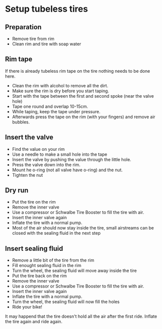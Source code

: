 # Setup tubeless tires

## Preparation

* Remove tire from rim
* Clean rim and tire with soap water

## Rim tape

If there is already tubeless rim tape on the tire nothing needs to be done here.

* Clean the rim with alcohol to remove all the dirt. 
* Make sure the rim is dry before you start taping.
* Start with the tape between the first and second spoke (near the valve hole)
* Tape one round and overlap 10-15cm.
* While taping, keep the tape under pressure.
* Afterwards press the tape on the rim (with your fingers) and remove air bubbles.

## Insert the valve

* Find the value on your rim
* Use a needle to make a small hole into the tape
* Insert the valve by pushing the value through the little hole.
* Press the valve down into the rim.
* Mount he o-ring (not all valve have o-ring) and the nut.
* Tighten the nut

## Dry run

* Put the tire on the rim
* Remove the inner valve
* Use a compressor or Schwalbe Tire Booster to fill the tire with air.
* Insert the inner valve again
* Inflate the tire with a normal pump.
* Most of the air should now stay inside the tire, small airstreams can be closed with the sealing fluid in the next step

## Insert sealing fluid

* Remove a little bit of the tire from the rim
* Fill enought sealing fluid in the rim
* Turn the wheel, the sealing fluid will move away inside the tire
* Put the tire back on the rim
* Remove the inner valve
* Use a compressor or Schwalbe Tire Booster to fill the tire with air.
* Insert the inner valve again
* Inflate the tire with a normal pump.
* Turn the wheel, the sealing fluid will now fill the holes
* Ride your bike!

It may happend that the tire doesn't hold all the air after the first ride. Inflate the tire again and ride again.